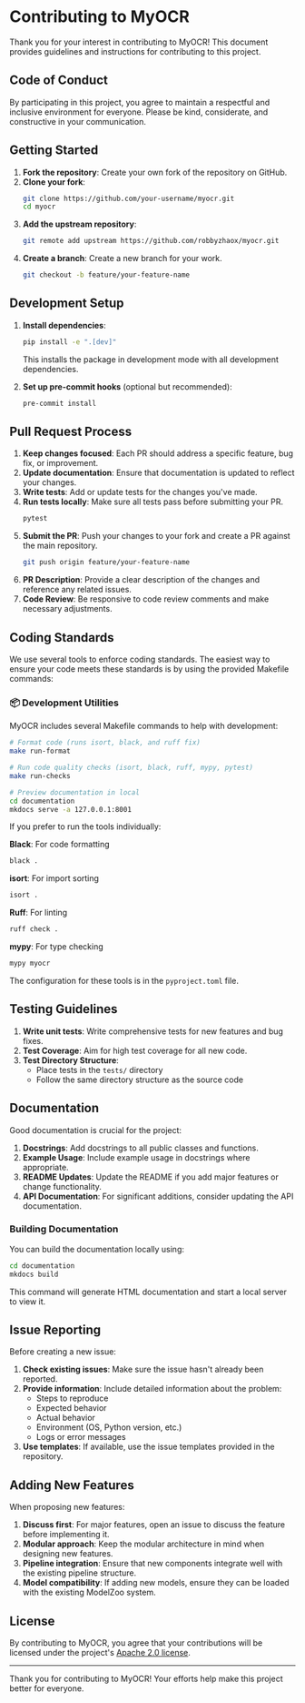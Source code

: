 # Contributing to MyOCR

Thank you for your interest in contributing to MyOCR! This document provides guidelines and instructions for contributing to this project.

## Code of Conduct

By participating in this project, you agree to maintain a respectful and inclusive environment for everyone. Please be kind, considerate, and constructive in your communication.

## Getting Started

1. **Fork the repository**: Create your own fork of the repository on GitHub.
2. **Clone your fork**: 
   ```bash
   git clone https://github.com/your-username/myocr.git
   cd myocr
   ```
3. **Add the upstream repository**:
   ```bash
   git remote add upstream https://github.com/robbyzhaox/myocr.git
   ```
4. **Create a branch**: Create a new branch for your work.
   ```bash
   git checkout -b feature/your-feature-name
   ```

## Development Setup

1. **Install dependencies**:
   ```bash
   pip install -e ".[dev]"
   ```
   This installs the package in development mode with all development dependencies.

2. **Set up pre-commit hooks** (optional but recommended):
   ```bash
   pre-commit install
   ```

## Pull Request Process

1. **Keep changes focused**: Each PR should address a specific feature, bug fix, or improvement.
2. **Update documentation**: Ensure that documentation is updated to reflect your changes.
3. **Write tests**: Add or update tests for the changes you've made.
4. **Run tests locally**: Make sure all tests pass before submitting your PR.
   ```bash
   pytest
   ```
5. **Submit the PR**: Push your changes to your fork and create a PR against the main repository.
   ```bash
   git push origin feature/your-feature-name
   ```
6. **PR Description**: Provide a clear description of the changes and reference any related issues.
7. **Code Review**: Be responsive to code review comments and make necessary adjustments.

## Coding Standards

We use several tools to enforce coding standards. The easiest way to ensure your code meets these standards is by using the provided Makefile commands:

### 📦 Development Utilities

MyOCR includes several Makefile commands to help with development:

```bash
# Format code (runs isort, black, and ruff fix)
make run-format

# Run code quality checks (isort, black, ruff, mypy, pytest)
make run-checks

# Preview documentation in local
cd documentation
mkdocs serve -a 127.0.0.1:8001
```

If you prefer to run the tools individually:

**Black**: For code formatting
   ```bash
   black .
   ```

**isort**: For import sorting
   ```bash
   isort .
   ```

**Ruff**: For linting
   ```bash
   ruff check .
   ```

**mypy**: For type checking
   ```bash
   mypy myocr
   ```

The configuration for these tools is in the `pyproject.toml` file.

## Testing Guidelines

1. **Write unit tests**: Write comprehensive tests for new features and bug fixes.
2. **Test Coverage**: Aim for high test coverage for all new code.
3. **Test Directory Structure**: 
   - Place tests in the `tests/` directory
   - Follow the same directory structure as the source code

## Documentation

Good documentation is crucial for the project:

1. **Docstrings**: Add docstrings to all public classes and functions.
2. **Example Usage**: Include example usage in docstrings where appropriate.
3. **README Updates**: Update the README if you add major features or change functionality.
4. **API Documentation**: For significant additions, consider updating the API documentation.

### Building Documentation

You can build the documentation locally using:

```bash
cd documentation
mkdocs build
```

This command will generate HTML documentation and start a local server to view it.

## Issue Reporting

Before creating a new issue:

1. **Check existing issues**: Make sure the issue hasn't already been reported.
2. **Provide information**: Include detailed information about the problem:
   - Steps to reproduce
   - Expected behavior
   - Actual behavior
   - Environment (OS, Python version, etc.)
   - Logs or error messages
3. **Use templates**: If available, use the issue templates provided in the repository.

## Adding New Features

When proposing new features:

1. **Discuss first**: For major features, open an issue to discuss the feature before implementing it.
2. **Modular approach**: Keep the modular architecture in mind when designing new features.
3. **Pipeline integration**: Ensure that new components integrate well with the existing pipeline structure.
4. **Model compatibility**: If adding new models, ensure they can be loaded with the existing ModelZoo system.

## License

By contributing to MyOCR, you agree that your contributions will be licensed under the project's  [Apache 2.0 license](LICENSE).

---

Thank you for contributing to MyOCR! Your efforts help make this project better for everyone. 